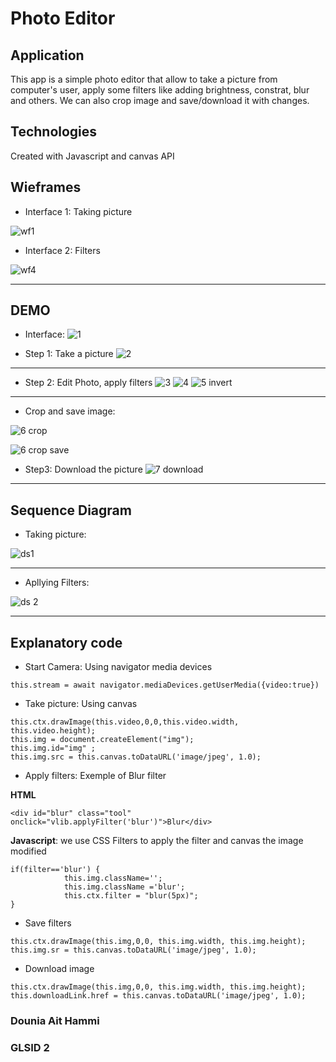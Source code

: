 # Photo Editor

## Application
This app is a simple photo editor that allow to take a picture from computer's user, apply some filters like adding brightness, constrat, blur and others. We can also crop image and save/download it with changes.

## Technologies
Created with Javascript and canvas API

## Wieframes
* Interface 1: Taking picture

![wf1](https://user-images.githubusercontent.com/36522492/57416561-40841b00-71f0-11e9-8e35-4193f8139fd6.PNG)

* Interface 2: Filters

![wf4](https://user-images.githubusercontent.com/36522492/57416861-7c6bb000-71f1-11e9-9e69-55a5ac431569.PNG)

----
## DEMO

* Interface: 
![1](https://user-images.githubusercontent.com/36522492/57413864-59d39a00-71e5-11e9-9140-58e56e8408f6.PNG)

* Step 1: Take a picture
![2](https://user-images.githubusercontent.com/36522492/57413890-7e2f7680-71e5-11e9-922e-08ea0807c2b9.PNG)

------

* Step 2: Edit Photo, apply filters
![3](https://user-images.githubusercontent.com/36522492/57413894-825b9400-71e5-11e9-98ec-d6e6991e5aab.PNG)
![4](https://user-images.githubusercontent.com/36522492/57413906-8a1b3880-71e5-11e9-9fd2-54666c666e85.PNG)
![5 invert](https://user-images.githubusercontent.com/36522492/57413951-acad5180-71e5-11e9-816d-58859cef2211.PNG)
-----
* Crop and save image: 

![6 crop](https://user-images.githubusercontent.com/36522492/57413958-afa84200-71e5-11e9-9ab6-9a5e420b52b8.PNG)

![6 crop save](https://user-images.githubusercontent.com/36522492/57413961-b33bc900-71e5-11e9-97d9-cf1765449402.PNG)

* Step3: Download the picture
![7 download](https://user-images.githubusercontent.com/36522492/57413964-b59e2300-71e5-11e9-89f1-86cd989b7379.PNG)
----
## Sequence Diagram
* Taking picture:

![ds1](https://user-images.githubusercontent.com/36522492/57415509-0b75c980-71ec-11e9-8f1f-be0a0646acf8.PNG)

---
* Apllying Filters:

![ds 2](https://user-images.githubusercontent.com/36522492/57415512-0dd82380-71ec-11e9-8bd5-570d52de34a3.PNG)

----
## Explanatory code
* Start Camera: Using navigator media devices
```
this.stream = await navigator.mediaDevices.getUserMedia({video:true})
```
* Take picture: Using canvas 
```
this.ctx.drawImage(this.video,0,0,this.video.width, this.video.height);
this.img = document.createElement("img");
this.img.id="img" ;
this.img.src = this.canvas.toDataURL('image/jpeg', 1.0);
```
* Apply filters: Exemple of Blur filter

**HTML**
```
<div id="blur" class="tool" onclick="vlib.applyFilter('blur')">Blur</div>
```
**Javascript**: we use CSS Filters to apply the filter and canvas the image modified
```
if(filter=='blur') {
            this.img.className='';
            this.img.className ='blur';
            this.ctx.filter = "blur(5px)";
}
```
* Save filters
```
this.ctx.drawImage(this.img,0,0, this.img.width, this.img.height);
this.img.sr = this.canvas.toDataURL('image/jpeg', 1.0); 
```
* Download image
```
this.ctx.drawImage(this.img,0,0, this.img.width, this.img.height);
this.downloadLink.href = this.canvas.toDataURL('image/jpeg', 1.0); 
```


### Dounia Ait Hammi
### GLSID 2
